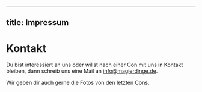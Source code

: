 ---
title: Impressum
----

# Kontakt
Du bist interessiert an uns oder willst nach einer Con mit uns in Kontakt bleiben, dann schreib uns eine Mail an [info@magierdinge.de](mailto:info@magierdinge.de). 

Wir geben dir auch gerne die Fotos von den letzten Cons.
